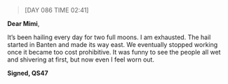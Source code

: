 > [DAY 086 TIME 02:41]

**Dear Mimi**,


It’s been hailing every day for two full moons. I am exhausted. The hail started in Banten and made its way east. We eventually stopped working once it became too cost prohibitive. It was funny to see the people all wet and shivering at first, but now even I feel worn out.


**Signed,
QS47**
